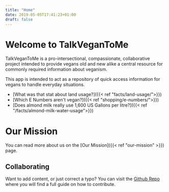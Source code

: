```yaml
---
title: "Home"
date: 2019-05-05T17:41:23+01:00
draft: false
---
```



# Welcome to TalkVeganToMe

TalkVeganToMe is a pro-intersectional, compassionate, collaborative project intended to provide vegans old and new alike a central resource for commonly required information about veganism.  

This app is intended to act as a repository of quick access information for vegans to handle everyday situations.

- [What was that stat about land usage?]({{< ref "facts/land-usage/">}})
- [Which E Numbers aren't vegan?]({{< ref "shopping/e-numbers/">}})
- [Does almond milk really use 1,600 US Gallons per litre?]({{< ref "/facts/almond-milk-water-usage">}})

# Our Mission

You can read more about us on the [Our Mission]({{< ref "our-mission" >}}) page.

## Collaborating

Want to add content, or just correct a typo? You can visit the [Github Repo](https://github.com/talkvegantome/talkvegan-hugo) where you will find a full guide on how to contribute.
